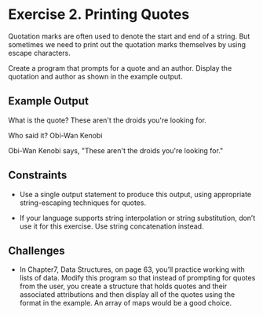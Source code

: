 # Exercise 2. Printing Quotes

Quotation marks are often used to denote the start and end of a string.
But sometimes we need to print out the quotation marks themselves by using escape characters.

Create a program that prompts for a quote and an author.
Display the quotation and author as shown in the example output.

## Example Output

What is the quote? These aren't the droids you're looking for.

Who said it? Obi-Wan Kenobi

Obi-Wan Kenobi says, "These aren't the droids you're looking for."

## Constraints

- Use a single output statement to produce this output, using appropriate
  string-escaping techniques for quotes.

- If your language supports string interpolation or string substitution,
  don’t use it for this exercise. Use string concatenation instead.

## Challenges

- In Chapter7, Data Structures, on page 63, you’ll practice working with lists of data.
  Modify this program so that instead of prompting for quotes from the user,
  you create a structure that holds quotes and their associated attributions
  and then display all of the quotes using the format in the example.
  An array of maps would be a good choice.